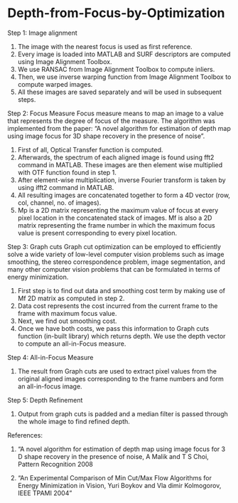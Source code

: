 # Depth-from-Focus-by-Optimization
Step 1: Image alignment

1.	The image with the nearest focus is used as first reference. 
2.	Every image is loaded into MATLAB and SURF descriptors are computed using Image Alignment Toolbox. 
3.	We use RANSAC from Image Alignment Toolbox to compute inliers. 
4.	Then, we use inverse warping function from Image Alignment Toolbox to compute warped images. 
5.	All these images are saved separately and will be used in subsequent steps. 

Step 2: Focus Measure
Focus measure means to map an image to a value that represents the degree of focus of the measure. The algorithm was implemented from the paper: “A novel algorithm for estimation of depth map using image focus for 3D shape recovery in the presence of noise”.

1.	First of all, Optical Transfer function is computed. 
2.	Afterwards, the spectrum of each aligned image is found using fft2 command in MATLAB. These images are then element wise multiplied with OTF function found in step 1. 
3.	After element-wise multiplication, inverse Fourier transform is taken by using ifft2 command in MATLAB.
4.	All resulting images are concatenated together to form a 4D vector (row, col, channel, no. of images).
5.	Mp is a 2D matrix representing the maximum value of focus at every pixel location in the concatenated stack of images. Mf is also a 2D matrix representing the frame number in which the maximum focus value is present corresponding to every pixel location.   

Step 3: Graph cuts
 Graph cut optimization can be employed to efficiently solve a wide variety of low-level computer vision problems such as image smoothing, the stereo correspondence problem, image segmentation, and many other computer vision problems that can be formulated in terms of energy minimization.

1.	First step is to find out data and smoothing cost term by making use of Mf 2D matrix as computed in step 2.
2.	Data cost represents the cost incurred from the current frame to the frame with maximum focus value.
3.	Next, we find out smoothing cost.
4.	Once we have both costs, we pass this information to Graph cuts function (in-built library) which returns depth. We use the depth vector to compute an all-in-Focus measure.  

Step 4: All-in-Focus Measure

1.	The result from Graph cuts are used to extract pixel values from the original aligned images corresponding to the frame numbers and form an all-in-focus image. 

Step 5: Depth Refinement

1.	Output from graph cuts is padded and a median filter is passed through the whole image to find refined depth.

References:

1. “A novel algorithm for estimation of depth map using
image focus for 3 D shape recovery in the presence of noise, A Malik
and T S Choi, Pattern Recognition 2008

2. “An Experimental Comparison of Min Cut/Max Flow
Algorithms for Energy Minimization in Vision, Yuri Boykov and Vla
dimir Kolmogorov, IEEE TPAMI 2004”




